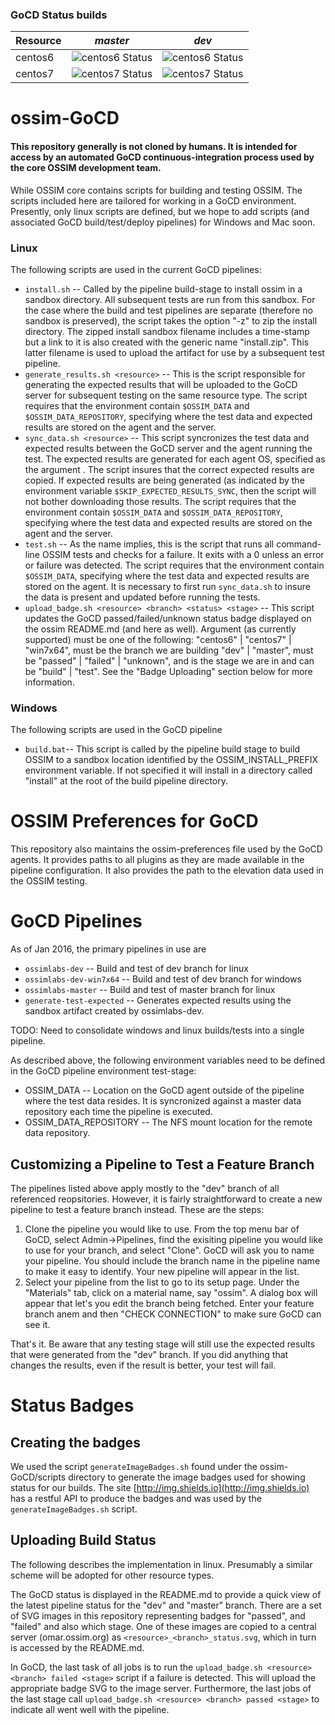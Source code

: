 ### GoCD Status builds 
Resource | *master* | *dev* | 
------------ | ------------- | -------------
centos6 | ![centos6 Status](http://omar.ossim.org/gocd/status/centos6_master_status.svg) | ![centos6 Status](http://omar.ossim.org/gocd/status/centos6_dev_status.svg)
centos7 | ![centos7 Status](http://omar.ossim.org/gocd/status/centos7_master_status.svg) | ![centos7 Status](http://omar.ossim.org/gocd/status/centos7_dev_status.svg)

# ossim-GoCD

#### This repository generally is not cloned by humans. It is intended for access by an automated GoCD continuous-integration process used by the core OSSIM development team. 

While OSSIM core contains scripts for building and testing OSSIM. The scripts included here are tailored for working in a GoCD environment. Presently, only linux scripts are defined, but we hope to add scripts (and associated GoCD build/test/deploy pipelines) for Windows and Mac soon.

### Linux

The following scripts are used in the current GoCD pipelines:

* `install.sh` -- Called by the pipeline build-stage to install ossim in a sandbox directory. All subsequent tests are run from this sandbox. For the case where the build and test pipelines are separate (therefore no sandbox is preserved), the script takes the option "-z" to zip the install directory. The zipped install sandbox filename includes a time-stamp but a link to it is also created with the generic name "install.zip". This latter filename is used to upload the artifact for use by a subsequent test pipeline.
* `generate_results.sh <resource>` -- This is the script responsible for generating the expected results that will be uploaded to the GoCD server for subsequent testing on the same resource type. The script requires that the environment contain `$OSSIM_DATA` and `$OSSIM_DATA_REPOSITORY`, specifying where the test data and expected results are stored on the agent and the server.
* `sync_data.sh <resource>` -- This script syncronizes the test data and expected results between the GoCD server and the agent running the test. The expected results are generated for each agent OS, specified as the argument <resource>. The script insures that the correct expected results are copied. If expected results are being generated (as indicated by the environment variable `$SKIP_EXPECTED_RESULTS_SYNC`, then the script will not bother downloading those results. The script requires that the environment contain `$OSSIM_DATA` and `$OSSIM_DATA_REPOSITORY`, specifying where the test data and expected results are stored on the agent and the server.
* `test.sh` -- As the name implies, this is the script that runs all command-line OSSIM tests and checks for a failure. It exits with a 0 unless an error or failure was detected.  The script requires that the environment contain `$OSSIM_DATA`, specifying where the test data and expected results are stored on the agent. It is necessary to first run `sync_data.sh` to insure the data is present and updated before running the tests.
* `upload_badge.sh <resource> <branch> <status> <stage>` -- This script updates the GoCD passed/failed/unknown status badge displayed on the ossim README.md (and here as well). Argument <resource> (as currently supported) must be one of the following: "centos6" | "centos7" | "win7x64", <branch> must be the branch we are building "dev" | "master", <status> must be "passed" | "failed" | "unknown", and <stage> is the stage we are in and can be "build" | "test". See the "Badge Uploading" section below for more information.
 
### Windows

The following scripts are used in the GoCD pipeline

* `build.bat`-- This script is called by the pipeline build stage to build OSSIM to a sandbox location identified by the OSSIM_INSTALL_PREFIX environment variable.  If not specified it will install in a directory called "install" at the root of the build pipeline directory.

# OSSIM Preferences for GoCD

This repository also maintains the ossim-preferences file used by the GoCD agents. It provides paths to all plugins as they are made available in the pipeline configuration. It also provides the path to the elevation data used in the OSSIM testing. 

# GoCD Pipelines

As of Jan 2016, the primary pipelines in use are 
* `ossimlabs-dev` -- Build and test of dev branch for linux
* `ossimlabs-dev-win7x64` -- Build and test of dev branch for windows
* `ossimlabs-master` -- Build and test of master branch for linux
* `generate-test-expected` -- Generates expected results using the sandbox artifact created by ossimlabs-dev.

TODO: Need to consolidate windows and linux builds/tests into a single pipeline.

As described above, the following environment variables need to be defined in the GoCD pipeline environment test-stage:
   * OSSIM_DATA -- Location on the GoCD agent outside of the pipeline where the test data resides. It is syncronized against a master data repository each time the pipeline is executed.
   * OSSIM_DATA_REPOSITORY -- The NFS mount location for the remote data repository. 

## Customizing a Pipeline to Test a Feature Branch

The pipelines listed above apply mostly to the "dev" branch of all referenced reopsitories. However, it is fairly straightforward to create a new pipeline to test a feature branch instead. These are the steps:

1. Clone the pipeline you would like to use. From the top menu bar of GoCD, select Admin->Pipelines, find the exisiting pipeline you would like to use for your branch, and select "Clone". GoCD will ask you to name your pipeline. You should include the branch name in the pipeline name to make it easy to identify. Your new pipeline will appear in the list.
2. Select your pipeline from the list to go to its setup page. Under the "Materials" tab, click on a material name, say "ossim". A dialog box will appear that let's you edit the branch being fetched. Enter your feature branch anem and then "CHECK CONNECTION" to make sure GoCD can see it.

That's it. Be aware that any testing stage will still use the expected results that were generated from the "dev" branch. If you did anything that changes the results, even if the result is better, your test will fail.


# Status Badges

## Creating the badges

We used the script `generateImageBadges.sh` found under the ossim-GoCD/scripts directory to generate the image badges used for showing status for our builds.  The site [http://img.shields.io](http://img.shields.io) has a restful API to produce the badges and was used by the `generateImageBadges.sh` script.


## Uploading Build Status

The following describes the implementation in linux. Presumably a similar scheme will be adopted for other resource types.

The GoCD status is displayed in the README.md to provide a quick view of the latest pipeline status for the "dev" and "master" branch. There are a set of SVG images in this repository representing badges for "passed", and "failed" and also which stage. One of these images are copied to a central server (omar.ossim.org) as `<resource>_<branch>_status.svg`, which in turn is accessed by the README.md. 

In GoCD, the last task of all jobs is to run the `upload_badge.sh <resource> <branch> failed <stage>` script if a failure is detected. This will upload the appropriate badge SVG to the image server. Furthermore, the last jobs of the last stage call `upload_badge.sh <resource> <branch> passed <stage>` to indicate all went well with the pipeline.
 

